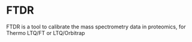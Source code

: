 FTDR
====

FTDR is a tool to calibrate the mass spectrometry data in proteomics, for Thermo LTQ/FT or LTQ/Orbitrap
